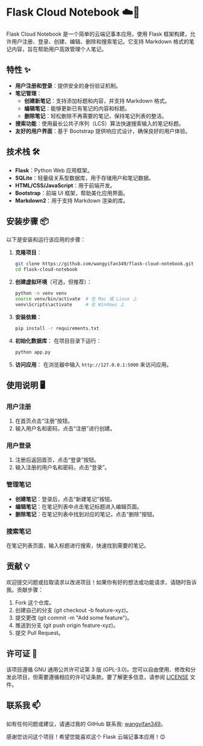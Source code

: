 # Flask Cloud Notebook ☁️📝

Flask Cloud Notebook 是一个简单的云端记事本应用，使用 Flask 框架构建，允许用户注册、登录、创建、编辑、删除和搜索笔记。它支持 Markdown 格式的笔记内容，旨在帮助用户高效管理个人笔记。

## 特性 ✨
- **用户注册和登录**：提供安全的身份验证机制。
- **笔记管理**：
  - **创建新笔记**：支持添加标题和内容，并支持 Markdown 格式。
  - **编辑笔记**：能够更新已有笔记的内容和标题。
  - **删除笔记**：轻松删除不再需要的笔记，保持笔记列表的整洁。
- **搜索功能**：使用最长公共子序列（LCS）算法快速搜索输入的笔记标题。
- **友好的用户界面**：基于 Bootstrap 提供响应式设计，确保良好的用户体验。

## 技术栈 🛠
- **Flask**：Python Web 应用框架。
- **SQLite**：轻量级关系型数据库，用于存储用户和笔记数据。
- **HTML/CSS/JavaScript**：用于前端开发。
- **Bootstrap**：前端 UI 框架，帮助美化应用界面。
- **Markdown2**：用于支持 Markdown 渲染的库。

## 安装步骤 📦

以下是安装和运行该应用的步骤：

1. **克隆项目**：
   ```bash
   git clone https://github.com/wangyifan349/flask-cloud-notebook.git
   cd flask-cloud-notebook
   ```

2. **创建虚拟环境**（可选，但推荐）：
   ```bash
   python -m venv venv
   source venv/bin/activate  # 在 Mac 或 Linux 上
   venv\Scripts\activate     # 在 Windows 上
   ```

3. **安装依赖**：
   ```bash
   pip install -r requirements.txt
   ```

4. **初始化数据库**：
   在项目目录下运行：
   ```bash
   python app.py
   ```

5. **访问应用**：
   在浏览器中输入 `http://127.0.0.1:5000` 来访问应用。

## 使用说明 🖥

### 用户注册
1. 在首页点击“注册”按钮。
2. 输入用户名和密码，点击“注册”进行创建。

### 用户登录
1. 注册后返回首页，点击“登录”按钮。
2. 输入注册的用户名和密码，点击“登录”。

### 管理笔记
- **创建笔记**：登录后，点击“新建笔记”按钮。
- **编辑笔记**：在笔记列表中点击笔记标题进入编辑页面。
- **删除笔记**：在笔记列表中找到对应的笔记，点击“删除”按钮。

### 搜索笔记
在笔记列表页面，输入标题进行搜索，快速找到需要的笔记。

## 贡献 💡
欢迎提交问题或拉取请求以改进项目！如果你有好的想法或功能请求，请随时告诉我。贡献步骤：
1. Fork 这个仓库。
2. 创建自己的分支 (git checkout -b feature-xyz)。
3. 提交更改 (git commit -m "Add some feature")。
4. 推送到分支 (git push origin feature-xyz)。
5. 提交 Pull Request。

## 许可证 📄
该项目遵循 GNU 通用公共许可证第 3 版 (GPL-3.0)。您可以自由使用、修改和分发此项目，但需要遵循相应的许可证条款。要了解更多信息，请参阅 [LICENSE](LICENSE) 文件。

## 联系我 📫
如有任何问题或建议，请通过我的 GitHub 联系我: [wangyifan349](https://github.com/wangyifan349)。

感谢您访问这个项目！希望您能喜欢这个 Flask 云端记事本应用！😊

